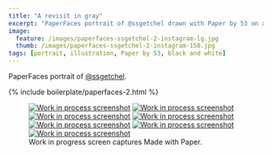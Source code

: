 ```yaml
---
title: "A revisit in gray"
excerpt: "PaperFaces portrait of @ssgetchel drawn with Paper by 53 on an iPad."
image: 
  feature: /images/paperfaces-ssgetchel-2-instagram-lg.jpg
  thumb: /images/paperfaces-ssgetchel-2-instagram-150.jpg
tags: [portrait, illustration, Paper by 53, black and white]
---
```


PaperFaces portrait of [@ssgetchel](http://twitter.com/ssgetchel).

{% include boilerplate/paperfaces-2.html %}

<figure class="third">
  <a href="{{ site.url }}/images/paperfaces-ssgetchel-2-process-1-lg.jpg"><img src="{{ site.url }}/images/paperfaces-ssgetchel-2-process-1-600.jpg" alt="Work in process screenshot"></a>
  <a href="{{ site.url }}/images/paperfaces-ssgetchel-2-process-2-lg.jpg"><img src="{{ site.url }}/images/paperfaces-ssgetchel-2-process-2-600.jpg" alt="Work in process screenshot"></a>
  <a href="{{ site.url }}/images/paperfaces-ssgetchel-2-process-3-lg.jpg"><img src="{{ site.url }}/images/paperfaces-ssgetchel-2-process-3-600.jpg" alt="Work in process screenshot"></a>
  <a href="{{ site.url }}/images/paperfaces-ssgetchel-2-process-4-lg.jpg"><img src="{{ site.url }}/images/paperfaces-ssgetchel-2-process-4-600.jpg" alt="Work in process screenshot"></a>
  <a href="{{ site.url }}/images/paperfaces-ssgetchel-2-process-5-lg.jpg"><img src="{{ site.url }}/images/paperfaces-ssgetchel-2-process-5-600.jpg" alt="Work in process screenshot"></a>
  <a href="{{ site.url }}/images/paperfaces-ssgetchel-2-process-6-lg.jpg"><img src="{{ site.url }}/images/paperfaces-ssgetchel-2-process-6-600.jpg" alt="Work in process screenshot"></a>
  <a href="{{ site.url }}/images/paperfaces-ssgetchel-2-process-7-lg.jpg"><img src="{{ site.url }}/images/paperfaces-ssgetchel-2-process-7-600.jpg" alt="Work in process screenshot"></a>
  <figcaption>Work in progress screen captures Made with Paper.</figcaption>
</figure>